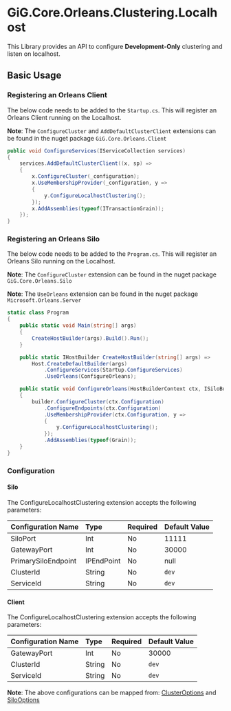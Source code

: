 # GiG.Core.Orleans.Clustering.Localhost

This Library provides an API to configure **Development-Only** clustering and listen on localhost.

## Basic Usage

### Registering an Orleans Client

The below code needs to be added to the `Startup.cs`. This will register an Orleans Client running on the Localhost.

**Note**: The `ConfigureCluster` and `AddDefaultClusterClient` extensions can be found in the nuget package ```GiG.Core.Orleans.Client```

```csharp
public void ConfigureServices(IServiceCollection services)
{
    services.AddDefaultClusterClient((x, sp) =>
    {              
        x.ConfigureCluster(_configuration);
        x.UseMembershipProvider(_configuration, y => 
        {
            y.ConfigureLocalhostClustering(); 
        });
        x.AddAssemblies(typeof(ITransactionGrain));
    });
}
```

### Registering an Orleans Silo

The below code needs to be added to the `Program.cs`. This will register an Orleans Silo running on the Localhost.

**Note**: The `ConfigureCluster` extension can be found in the nuget package ```GiG.Core.Orleans.Silo```

**Note**: The `UseOrleans` extension can be found in the nuget package ```Microsoft.Orleans.Server```

```csharp
static class Program
{
    public static void Main(string[] args)
    {
        CreateHostBuilder(args).Build().Run();
    }

    public static IHostBuilder CreateHostBuilder(string[] args) =>
        Host.CreateDefaultBuilder(args)                                
            .ConfigureServices(Startup.ConfigureServices)
            .UseOrleans(ConfigureOrleans);

    public static void ConfigureOrleans(HostBuilderContext ctx, ISiloBuilder builder)
    {
        builder.ConfigureCluster(ctx.Configuration)
            .ConfigureEndpoints(ctx.Configuration)
            .UseMembershipProvider(ctx.Configuration, y =>
            {
                y.ConfigureLocalhostClustering();
            });
            .AddAssemblies(typeof(Grain));
    }
}    
```

### Configuration

#### Silo

The ConfigureLocalhostClustering extension accepts the following parameters:

| Configuration Name | Type       | Required | Default Value |
|:-------------------|:-----------|:---------|:--------------|
| SiloPort           | Int        | No       | 11111         |
| GatewayPort        | Int        | No       | 30000         |
| PrimarySiloEndpoint| IPEndPoint | No       | null          |
| ClusterId          | String     | No       | `dev`         |
| ServiceId          | String     | No       | `dev`         |

#### Client

The ConfigureLocalhostClustering extension accepts the following parameters:

| Configuration Name | Type   | Required | Default Value |
|:-------------------|:-------|:---------|:--------------|
| GatewayPort        | Int    | No       | 30000         |
| ClusterId          | String | No       | `dev`         |
| ServiceId          | String | No       | `dev`         |

**Note**:
The above configurations can be mapped from:
[ClusterOptions](https://github.com/dotnet/orleans/blob/master/src/Orleans.Core/Configuration/Options/ClusterOptions.cs)
and [SiloOptions](../src/GiG.Core.Orleans.Silo/Abstractions/SiloOptions.cs)
